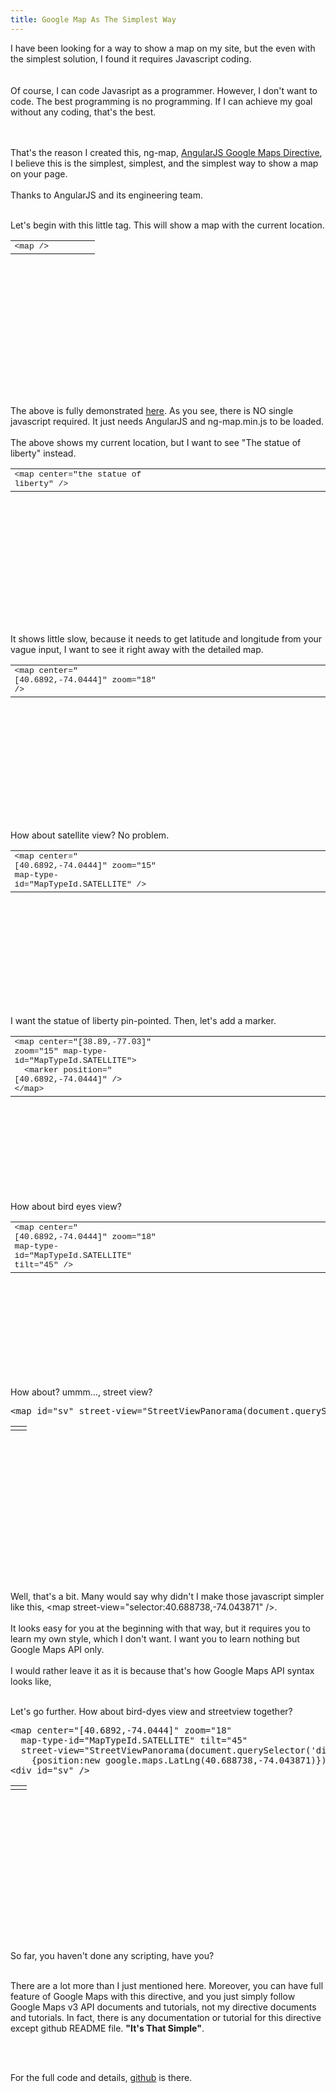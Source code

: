 ```yaml
---
title: Google Map As The Simplest Way
---
```


I have been looking for a way to show a map on my site, 
but the even with the simplest solution, I found it requires Javascript coding.  
<br/><br/>
Of course, I can code Javasript as a programmer. However, I don't want to code. The best programming is no programming.  If I can achieve my goal without any coding, that's the best.
<!--more-->
<br/><br/>
That's the reason I created this, ng-map, <a href=" https://github.com/allenhwkim/angularjs-google-maps">AngularJS Google Maps Directive</a>,  I believe this is the simplest, simplest, and the simplest way to show a map on your page.
<br/><br/>
Thanks to AngularJS and its engineering team.
<br/><br/>
<style>
  table {width: 100%;height: 200px}
  tr > td {width:50%; height: 100%; font-family:Courier New;font-size:13px}
  map {display:block; width:100%; height: 100%}
</style>
 
Let's begin with this little tag.  This will show a map with the current location.
<table>
  <tr>
    <td> &lt;map />
    <td><map></map>
  </tr>
</table>
<br/><br/>

The above is fully demonstrated <a href ="https://rawgithub.com/allenhwkim/angularjs-google-maps/master/examples/hello_map.html">here</a>. As you see, there is NO single javascript required.
It just needs AngularJS and ng-map.min.js to be loaded.
<br/><br/>
The above shows my current location, but I want to see "The statue of liberty" instead.
<table>
  <tr>
    <td> &lt;map center="the statue of liberty" />
    <td><map center="the statue of liberty"></map>
  </tr>
</table>
<br/><br/>

It shows little slow, because it needs to get latitude and longitude from your vague input, I want to see it right away with the detailed map.
<table>
  <tr>
    <td> &lt;map center="[40.6892,-74.0444]" zoom="18" />
    <td><map center="[40.6892,-74.0444]" zoom="18" />
  </tr>
</table>
<br/><br/>

How about satellite view? No problem.
<table>
  <tr>
    <td>&lt;map center="[40.6892,-74.0444]" zoom="15" map-type-id="MapTypeId.SATELLITE" />
    <td><map center="[40.6892,-74.0444]" zoom="15" map-type-id="MapTypeId.SATELLITE" />
  </tr>
</table>
<br/><br/>
 
I want the statue of liberty pin-pointed. Then, let's add a marker.
<table>
  <tr>
    <td>  &lt;map center="[38.89,-77.03]" zoom="15" map-type-id="MapTypeId.SATELLITE"><br/>
      &nbsp; &lt;marker position="[40.6892,-74.0444]" /><br/>
    &lt;/map>
    <td>    
      <map center="[40.6892,-74.0444]" zoom="15" map-type-id="MapTypeId.SATELLITE">
        <marker position="[40.6892,-74.0444]" />
      </map>
  </tr>
</table>
<br/><br/>

How about bird eyes view?
<table>
  <tr>
    <td>
      &lt;map center="[40.6892,-74.0444]" zoom="18" map-type-id="MapTypeId.SATELLITE" tilt="45" />
    <td>
          <map center="[40.6892,-74.0444]" zoom="18" map-type-id="MapTypeId.SATELLITE" tilt="45" />
  </tr>
</table>
<br/><br/>

How about? ummm…, street view?
<pre>
&lt;map id="sv" street-view="StreetViewPanorama(document.querySelector('map#sv'), {position:new google.maps.LatLng(40.688738,-74.043871)})" />
</pre>
<table>
  <tr>
    <td>    <map id="sv"  street-view="StreetViewPanorama(document.querySelector('map#sv'), {position:new google.maps.LatLng(40.688738,-74.043871)})" />
  </tr>
</table>
<br/><br/>

Well, that's a bit.
Many would say why didn't I make those javascript simpler like this, &lt;map street-view="selector:40.688738,-74.043871" />.
<br/><br/>
It looks easy for you at the beginning with that way, but it requires you to learn my own style, which I don't want. I want you to learn nothing but Google Maps API only.
<br/><br/>
I would rather leave it as it is because that's how Google Maps API syntax looks like, 
<br/><br/>

Let's go further. How about bird-dyes view and streetview together?
<pre>
&lt;map center="[40.6892,-74.0444]" zoom="18"
  map-type-id="MapTypeId.SATELLITE" tilt="45"
  street-view="StreetViewPanorama(document.querySelector('div#sv'), 
    {position:new google.maps.LatLng(40.688738,-74.043871)})"/>
&lt;div id="sv" />
</pre>

<table>
  <tr>
    <td>    
       <map center="[40.6892,-74.0444]" zoom="18" map-type-id="MapTypeId.SATELLITE" tilt="45"
         street-view="StreetViewPanorama(document.querySelector('div#sv'), {position:new google.maps.LatLng(40.688738,-74.043871)})" />
    <td>
      <div id="sv" style="height:100%" />
  </tr>
</table>
<br/><br/>

So far, you haven't done any scripting, have you?
<br/><br/>

There are a lot more than I just mentioned here. Moreover, you can have full feature of Google Maps with this directive, and you just simply follow Google Maps v3 API documents and tutorials, not my directive documents and tutorials. In fact, there is any documentation or tutorial for this directive except github README file. <b>"It's That Simple"</b>. 

<br/><br/>

For the full code and details, <a href="https://github.com/allenhwkim/angularjs-google-maps">github</a> is there.
